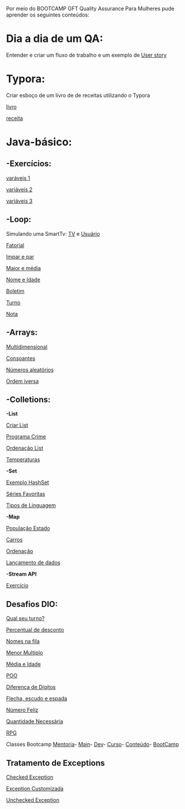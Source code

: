 Por meio do BOOTCAMP GFT Quality Assurance Para Mulheres pude aprender os seguintes conteúdos:

# **Dia a dia de um QA:**
Entender e criar um fluxo de trabalho e um exemplo de [User story](https://github.com/thaisconto/Bootcamp-QA/blob/main/user-story.pdf)


# **Typora:**
Criar esboço de um livro de de receitas utilizando o Typora

[livro](https://github.com/thaisconto/Bootcamp-QA/blob/main/livro.md)

[receita](https://github.com/thaisconto/Bootcamp-QA/blob/main/receita.md)


# **Java-básico:**
## -Exercícios:
[varáveis 1](https://github.com/thaisconto/Bootcamp-QA/blob/main/aboutMe.java)

[variáveis 2](https://github.com/thaisconto/Bootcamp-QA/blob/main/tiposVariaveis.java)

[variáveis 3](https://github.com/thaisconto/Bootcamp-QA/blob/main/MinhaClasse.java)

      
## -Loop: 
Simulando uma SmartTv:
[TV](https://github.com/thaisconto/Bootcamp-QA/blob/main/SmartTv.java)
e
[Usuário](https://github.com/thaisconto/Bootcamp-QA/blob/main/usuario.java)

[Fatorial](https://github.com/thaisconto/Bootcamp-QA/blob/main/fatorial.java)

[Impar e par](https://github.com/thaisconto/Bootcamp-QA/blob/main/imparPar.java)

[Maior e média](https://github.com/thaisconto/Bootcamp-QA/blob/main/maiorEMedia.java)

[Nome e Idade](https://github.com/thaisconto/Bootcamp-QA/blob/main/nomeIdade.java)

[Boletim](https://github.com/thaisconto/Bootcamp-QA/blob/main/boletimEstudantil.java)

[Turno](https://github.com/thaisconto/Bootcamp-QA/blob/main/qualSeuTurno.java)

[Nota](https://github.com/thaisconto/Bootcamp-QA/blob/main/nota.java)


## -Arrays: 
[Multidimensional](https://github.com/thaisconto/Bootcamp-QA/blob/main/arrayMultidimensional.java)

[Consoantes](https://github.com/thaisconto/Bootcamp-QA/blob/main/consoantes.java)

[Números aleatórios](https://github.com/thaisconto/Bootcamp-QA/blob/main/numerosAleatorios.java)

[Ordem iversa](https://github.com/thaisconto/Bootcamp-QA/blob/main/ordem.java)

## -Colletions:
**-List**

[Criar List](https://github.com/thaisconto/Bootcamp-QA/blob/main/criarListas.java)

[Programa Crime](https://github.com/thaisconto/Bootcamp-QA/blob/main/ProgramaCrime.java)

[Ordenação List](https://github.com/thaisconto/Bootcamp-QA/blob/main/ordenacaoList.java)

[Temperaturas](https://github.com/thaisconto/Bootcamp-QA/blob/main/Temperaturas.java)


**-Set**

[Exemplo HashSet](https://github.com/thaisconto/Bootcamp-QA/blob/main/exemploHashSet.java)

[Séries Favoritas](https://github.com/thaisconto/Bootcamp-QA/blob/main/SeriesFavoritas.java)

[Tipos de Linguagem](https://github.com/thaisconto/Bootcamp-QA/blob/main/tiposLinguagem.java)

**-Map**

[População Estado](https://github.com/thaisconto/Bootcamp-QA/blob/main/populacaoEstado.java)

[Carros](https://github.com/thaisconto/Bootcamp-QA/blob/main/exemploMapCarros.java)

[Ordenação](https://github.com/thaisconto/Bootcamp-QA/blob/main/exemploOrdenacaoMap.java)

[Lançamento de dados](https://github.com/thaisconto/Bootcamp-QA/blob/main/lancamentoDeDados.java)

**-Stream API**

[Exercício](https://github.com/thaisconto/Bootcamp-QA/blob/main/ExercicioStreamAPI.java)

## **Desafios DIO:**
[Qual seu turno?](https://github.com/thaisconto/Bootcamp-QA/blob/main/qualSeuTurno.java)

[Percentual de desconto](https://github.com/thaisconto/Bootcamp-QA/blob/main/percentualDesconto.java)

[Nomes na fila](https://github.com/thaisconto/Bootcamp-QA/blob/main/nomesFila.java)

[Menor Multiplo](https://github.com/thaisconto/Bootcamp-QA/blob/main/menorMultiplo.java)

[Média e Idade](https://github.com/thaisconto/Bootcamp-QA/blob/main/mediaEIdade.java)

[POO](https://github.com/thaisconto/Bootcamp-QA/blob/main/desafioPOO.java)

[Diferença de Dígitos](https://github.com/thaisconto/Bootcamp-QA/blob/main/DiferencaDigitos.java)

[Flecha, escudo e espada](https://github.com/thaisconto/Bootcamp-QA/blob/main/FlechaEscudoEspada.java)

[Número Feliz](https://github.com/thaisconto/Bootcamp-QA/blob/main/NumeroFeliz.java)

[Quantidade Necessária](https://github.com/thaisconto/Bootcamp-QA/blob/main/QuantidadeNecessaria.java)

[RPG](https://github.com/thaisconto/Bootcamp-QA/blob/main/RPG.java)


Classes Bootcamp
[Mentoria](https://github.com/thaisconto/Bootcamp-QA/blob/main/Mentoria.java)-
[Main](https://github.com/thaisconto/Bootcamp-QA/blob/main/Main.java)-
[Dev](https://github.com/thaisconto/Bootcamp-QA/blob/main/Dev.java)-
[Curso](https://github.com/thaisconto/Bootcamp-QA/blob/main/Curso.java)-
[Conteúdo](https://github.com/thaisconto/Bootcamp-QA/blob/main/Conteudo.java)-
[BootCamp](https://github.com/thaisconto/Bootcamp-QA/blob/main/Bootcamp.java)

## **Tratamento de Exceptions**

[Checked Exception](https://github.com/thaisconto/Bootcamp-QA/blob/main/CheckedException.java)

[Exception Customizada](https://github.com/thaisconto/Bootcamp-QA/blob/main/ExceptionCustomizada_1.java)

[Unchecked Exception](https://github.com/thaisconto/Bootcamp-QA/blob/main/UncheckedException.java)


